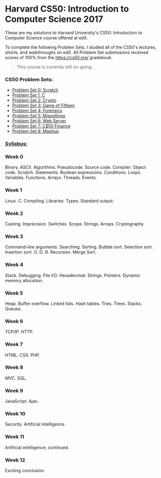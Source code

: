# Harvard CS50: Introduction to Computer Science 2017
These are my solutions to Harvard University's CS50: Introduction to Computer Science course offered at edX.

To complete the following Problem Sets, I studied all of the CS50's lectures, shorts, and walkthroughs on edX. All Problem Set submissions received scores of 100% from the https://cs50.me/ gradebook. 
> This course is currently still on-going..

### CS50 Problem Sets:
- [Problem Set 0: Scratch](https://scratch.mit.edu/projects/164751294/)
- [Problem Set 1: C](https://cdn.cs50.net/2015/x/psets/1/pset1/pset1.html)
- [Problem Set 2: Crypto](http://cdn.cs50.net/2016/x/psets/2/pset2/pset2.html)
- [Problem Set 3: Game of Fifteen](http://cdn.cs50.net/2016/x/psets/3/pset3/pset3.html)
- [Problem Set 4: Forensics](http://cdn.cs50.net/2016/x/psets/4/pset4/pset4.html)
- [Problem Set 5: Mispellings](http://cdn.cs50.net/2016/x/psets/5/pset5/pset5.html)
- [Problem Set 6: Web Server](http://cdn.cs50.net/2016/x/psets/6/pset6/pset6.html)
- [Problem Set 7: C$50 Finance](http://cdn.cs50.net/2016/x/psets/7/pset7/pset7.html)
- [Problem Set 8: Mashup](http://cdn.cs50.net/2016/x/psets/8/pset8/pset8.html)


### [Syllabus:](http://docs.cs50.net/2017/x/syllabus.html)
### Week 0
Binary. ASCII. Algorithms. Pseudocode. Source code. Compiler. Object code. Scratch. Statements. Boolean expressions. Conditions. Loops. Variables. Functions. Arrays. Threads. Events.

### Week 1
Linux. C. Compiling. Libraries. Types. Standard output.

### Week 2
Casting. Imprecision. Switches. Scope. Strings. Arrays. Cryptography.

### Week 3
Command-line arguments. Searching. Sorting. Bubble sort. Selection sort. Insertion sort. O. Ω .Θ. Recursion. Merge Sort.

### Week 4
Stack. Debugging. File I/O. Hexadecimal. Strings. Pointers. Dynamic memory allocation.

### Week 5
Heap. Buffer overflow. Linked lists. Hash tables. Tries. Trees. Stacks. Queues.

### Week 6
TCP/IP. HTTP.

### Week 7
HTML. CSS. PHP.

### Week 8
MVC. SQL.

### Week 9
JavaScript. Ajax.

### Week 10
Security. Artificial intelligence.

### Week 11
Artificial intelligence, continued.

### Week 12
Exciting conclusion.